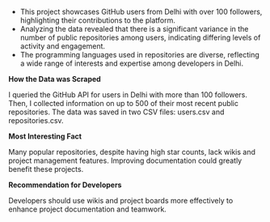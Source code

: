 * This project showcases GitHub users from Delhi with over 100 followers, highlighting their contributions to the platform.
* Analyzing the data revealed that there is a significant variance in the number of public repositories among users, indicating differing levels of activity and engagement.
* The programming languages used in repositories are diverse, reflecting a wide range of interests and expertise among developers in Delhi.

**How the Data was Scraped**
  
I queried the GitHub API for users in Delhi with more than 100 followers. Then, I collected information on up to 500 of their most recent public repositories. The data was saved in two CSV files: users.csv and repositories.csv.

**Most Interesting Fact**

Many popular repositories, despite having high star counts, lack wikis and project management features. Improving documentation could greatly benefit these projects.

**Recommendation for Developers**

Developers should use wikis and project boards more effectively to enhance project documentation and teamwork.
